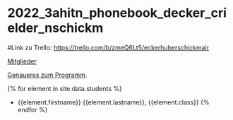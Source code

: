 # 2022_3ahitn_phonebook_decker_crielder_nschickm

#Link zu Trello:
https://trello.com/b/zmeQ6Lt5/eckerhuberschickmair 

[Mitglieder](about_me.md) 

[Genaueres zum Programm](info.md).

{% for element in site.data.students %}
- {{element.firstname}} {{element.lastname}}, {{element.class}}
{% endfor %}
